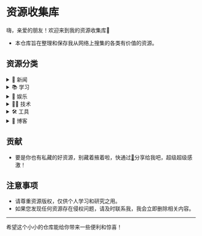 # 资源收集库

嗨，亲爱的朋友！欢迎来到我的资源收集库🎉

  - 本仓库旨在整理和保存我从网络上搜集的各类有价值的资源。

## 资源分类

<details>
  <summary>📄 新闻</summary>
  <p>新闻内容 1</p>
  <p>新闻内容 2</p>
  <p>新闻内容 3</p>
</details>

<details>
  <summary>📚 学习</summary>
  <p>学习资源 1</p>
  <p>学习资源 2</p>
  <p>学习资源 3</p>
</details>

<details>
  <summary>🎉 娱乐</summary>
  <p>娱乐项目 1</p>
  <p>娱乐项目 2</p>
  <p>娱乐项目 3</p>
</details>

<details>
  <summary>👨‍💻 技术</summary>
  <p>技术文章 1</p>
  <p>技术文章 2</p>
  <p>技术文章 3</p>
</details>

<details>
  <summary>🛠️ 工具</summary>
    <h6>[在线抠图，无需注册](https://www.remove.bg/zh/) </h6>
  <p>工具介绍 2</p>
  <p>工具介绍 3</p>
</details>

<details>
  <summary>🌟 博客</summary>
  <p>博客文章 1</p>
  <p>博客文章 2</p>
  <p>博客文章 3</p>
</details>

## 贡献
  - 要是你也有私藏的好资源，别藏着掖着啦，快通过[📧](mailto:mingdajiang@gmail.com)分享给我吧，超级超级感激！

## 注意事项
  - 请尊重资源版权，仅供个人学习和研究之用。
  - 如果您发现任何资源存在侵权问题，请及时联系我，我会立即删除相关内容。

---

希望这个小小的仓库能给你带来一些便利和惊喜！
